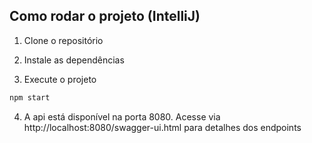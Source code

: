 ## Como rodar o projeto (IntelliJ)

1. Clone o repositório
2. Instale as dependências

3. Execute o projeto

```bash
npm start
```

4. A api está disponível na porta 8080. Acesse via http://localhost:8080/swagger-ui.html para detalhes dos endpoints

